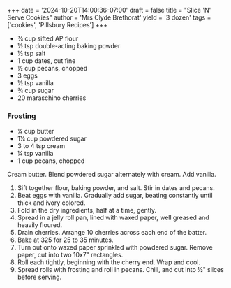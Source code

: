 +++
date = '2024-10-20T14:00:36-07:00'
draft = false
title = "Slice 'N' Serve Cookies"
author = 'Mrs Clyde Brethorat'
yield = '3 dozen'
tags = ['cookies', 'Pillsbury Recipes']
+++

* ¾ cup sifted AP flour
* ½ tsp double-acting baking powder
* ½ tsp salt
* 1 cup dates, cut fine
* ½ cup pecans, chopped
* 3 eggs
* ½ tsp vanilla
* ¾ cup sugar
* 20 maraschino cherries

### Frosting
* ¼ cup butter
* 1¼ cup powdered sugar
* 3 to 4 tsp cream
* ¼ tsp vanilla
* 1 cup pecans, chopped

Cream butter. Blend powdered sugar alternately with cream. Add vanilla.


1. Sift together flour, baking powder, and salt. Stir in dates and pecans.
2. Beat eggs with vanilla. Gradually add sugar, beating constantly until thick and ivory colored.
3. Fold in the dry ingredients, half at a time, gently.
4. Spread in a jelly roll pan, lined with waxed paper, well greased and heavily floured.
5. Drain cherries. Arrange 10 cherries across each end of the batter.
6. Bake at 325 for 25 to 35 minutes.
7. Turn out onto waxed paper sprinkled with powdered sugar. Remove paper, cut into two 10x7" rectangles.
8. Roll each tightly, beginning with the cherry end. Wrap and cool.
9. Spread rolls with frosting and roll in pecans. Chill, and cut into ½" slices before serving.

